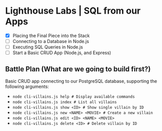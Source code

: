 # Lighthouse Labs | SQL from our Apps

* [X] Placing the Final Piece into the Stack
* [ ] Connecting to a Database in Node.js
* [ ] Executing SQL Queries in Node.js
* [ ] Start a Basic CRUD App (Node.js, and Express)

## Battle Plan (What are we going to build first?)

Basic CRUD app connecting to our PostgreSQL database, supporting the following arguments:

* `node cli-villains.js help # Display available commands`
* `node cli-villains.js index # List all villains`
* `node cli-villains.js show <ID> # Show single villain by ID`
* `node cli-villains.js new <NAME> <MOVIE> # Create a new villain`
* `node cli-villains.js edit <ID> <NAME> <MOVIE>`
* `node cli-villains.js delete <ID> # Delete villain by ID`
